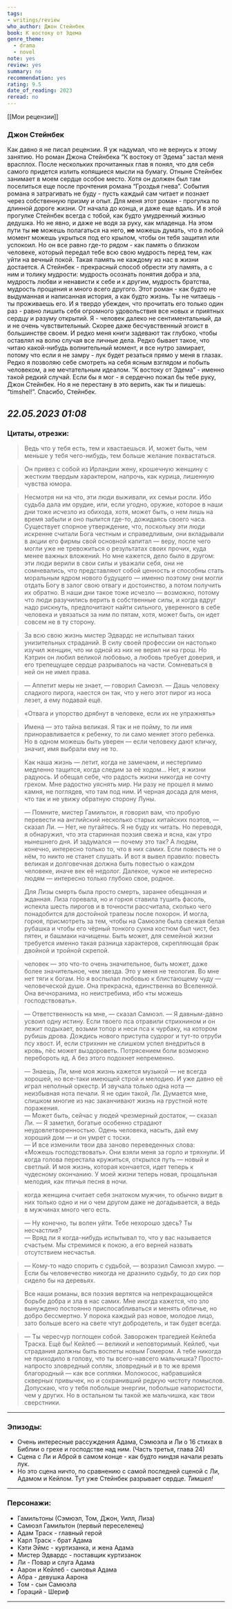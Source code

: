 ```yaml
---
tags: 
- writings/review
who_author: Джон Стейнбек
book: К востоку от Эдема
genre_theme:
  - drama
  - novel
note: yes
review: yes
summary: no
recommendation: yes
rating: 9.5
date_of_reading: 2023
reread: no
---
```

[[Мои рецензии]]
### Джон Стейнбек

Как давно я не писал рецензии. Я уж надумал, что не вернусь к этому занятию. Но роман Джона Стейнбека “К востоку от Эдема” застал меня врасплох. После нескольких прочитанных глав я понял, что для себя самого придется излить копящиеся мысли на бумагу. Отныне Стейнбек занимает в моем сердце особое место. Хотя он должен был там поселиться еще после прочтения романа “Гроздья гнева”.
События романа я затрагивать не буду - пусть каждый сам читает и познает через собственную призму и опыт.
Для меня этот роман - прогулка по длинной дороге жизни. От начала до конца, и даже еще вдаль. И в этой прогулке Стейнбек всегда с тобой, как будто умудренный жизнью дедушка. Но не явно, и даже не водя за руку, как младенца. На этом пути ты **не** можешь полагаться на него, **не** можешь думать, что в любой момент можешь укрыться под его крылом, чтобы он тебя защитил или успокоил.
Но он все равно где-то рядом - как память о близком человеке, который передал тебе всю свою мудрость перед тем, как уйти на вечный покой. Такая память не каждому из нас в жизни достается. А Стейнбек - прекрасный способ обрести эту память, а с ним и толику мудрости: мудрость осознать понятия добра и зла, мудрость любви и ненависти к себе и к другим, мудрость братства, мудрость прощения и много всего другого.
Этот роман - как будто не выдуманная и написанная история, а как будто жизнь. Ты не читаешь - ты проживаешь его. И я твердо убежден, что прочитать его только один раз - равно лишить себя огромного удовольствия все новых и приятных сердцу и разуму открытий.
Я - человек далеко не сентиментальный, да и не очень чувствительный. Скорее даже бесчувственный эгоист в большинстве своем. И редко меня книги задевают так глубоко, чтобы оставлял на волю случая все личные дела. Редко бывает такое, что читаю какой-нибудь волнительный момент, и все нутро замирает, потому что если я не замру - лук будет резаться прямо у меня в глазах. Редко я позволяю себе смотреть на себя ясным взглядом и побыть человеком, а не мечтательным идеалом.
“К востоку от Эдема” - именно такой редкий случай.
Если бы я мог - я сердечно пожал бы тебе руку, Джон Стейнбек. Но я не перестану в это верить, как ты и пишешь: “timshel!”.
Спасибо, Стейнбек.
  
_22.05.2023 01:08_
---
### Цитаты, отрезки:

> Ведь что у тебя есть, тем и хвастаешься. И, может быть, чем меньше у тебя чего-нибудь, тем больше желание похвастаться.

> Он привез с собой из Ирландии жену, крошечную женщину с жестким твердым характером, напрочь, как курица, лишенную чувства юмора.

> Несмотря ни на что, эти люди выживали, их семьи росли. Ибо судьба дала им орудие, или, если угодно, оружие, которое в наши дни тоже исчезло из обихода, хотя, может быть, о нем лишь на время забыли и оно пылится где-то, дожидаясь своего часа. Существует спорное утверждение, что, поскольку эти люди искренне считали Бога честным и справедливым, они вкладывали в акции его фирмы свой основной капитал — веру, после чего могли уже не тревожиться о результатах своих прочих, куда менее важных вложений. Но мне кажется, дело было в другом: эти люди верили в свои силы и уважали себя, они не сомневались, что представляют собой ценность и способны стать моральным ядром нового будущего — именно поэтому они могли отдать Богу в залог свою отвагу и достоинство, а потом получить их обратно. В наши дни такое тоже исчезло — возможно, потому что люди разучились верить в собственные силы, и когда вдруг надо рискнуть, предпочитают найти сильного, уверенного в себе человека и увязаться за ним по пятам, хотя, может быть, он идет совсем не в ту сторону.

> За всю свою жизнь мистер Эдвардс не испытывал таких унизительных страданий. В силу своей профессии он настолько изучил женщин, что ни одной из них не верил ни на грош. Но Кэтрин он любил великой любовью, а любовь требует доверия, и его трепещущее сердце разрывалось на части. Сомневаться в ней он не имел права.

> — Аппетит меры не знает, — говорил Самюэл. — Дашь человеку сладкого пирога, наестся он так, что у него этот пирог из носа лезет, а ему подавай ещё.

> «Отвага и упорство дрябнут в человеке, если их не упражнять»

> Имена — это тайна великая. Я так и не пойму, то ли имя приноравливается к ребенку, то ли само меняет этого ребенка. Но в одном можешь быть уверен — если человеку дают кличку, значит, имя выбрали ему не то.

> Как наша жизнь — летит, когда не замечаем, и нестерпимо медленно тащится, когда следим за её ходом… Нет, я жизни радуюсь. И обещал себе, что радость жизни никогда не сочту грехом. Мне радостно уяснять мир. Ни разу не прошел я мимо камня, не поглядев, что там под ним. И черная досада для меня, что так и не увижу обратную сторону Луны.

> — Помните, мистер Гамильтон, я говорил вам, что пробую перевести на английский несколько старых китайских поэтов, — сказал Ли. — Нет, не пугайтесь. Я не буду их читать. Но переводя, я обнаружил, что эта старинная поэзия свежа и ясна, как утро нынешнего дня. И задумался — почему это так? А людям, конечно, интересно только то, что в них самих. Если повесть не о нём, то никто не станет слушать. И вот я вывел правило: повесть великая и долговечная должна быть повестью о каждом человеке, иначе век её недолог. Далекое, чужое не интересно людям — интересно только глубоко свое, родное.

> Для Лизы смерть была просто смерть, заранее обещанная и жданная. Лиза горевала, но и горюя ставила тушить фасоль, испекла шесть пирогов и в точности рассчитала, сколько чего понадобится для достойной трапезы после похорон. И могла, горюя, присмотреть за тем, чтобы на Самюэле была свежая белая рубашка и чтобы его чёрный тонкого сукна костюм был чист, без пятен, и башмаки начищены. Быть может, для семейной жизни требуется именно такая разница характеров, скрепляющая брак двойной и тройной скрепой.

> человек — это что-то очень значительное, быть может, даже более значительное, чем звезда. Это у меня не теология. Во мне нет тяги к богам. Но я воспылал любовью к блистающему чуду — человеческой душе. Она прекрасна, единственна во Вселенной. Она вечноранима, но неистребима, ибо «ты можешь господствовать».

> — Ответственность на мне, — сказал Самюэл. — Я давным-давно усвоил одну истину. Если твоего пса отравили стрихнином и он лежит подыхает, возьми топор и неси пса к чурбаку, на котором рубишь дрова. Дождись нового приступа судорог и тут-то отруби псу хвост. И, если стрихнин не слишком успел внедриться в кровь, пёс может выздороветь. Потрясением боли возможно перебороть яд. А без этого подохнет непременно.

> — Знаешь, Ли, мне моя жизнь кажется музыкой — не всегда хорошей, но все-таки имеющей строй и мелодию. И уже давно её играл неполный оркестр. И звучала только одна нота — неизбывная нота печали. Я не один такой, Ли. Думается мне, слишком многие из нас заканчивают жизнь на грустной ноте поражения.  
> — Может быть, сейчас у людей чрезмерный достаток, — сказал Ли. — Я заметил, богатые особенно страдают неудовлетворенностью. Одень человека, насыть, дай ему хороший дом — и он умрет с тоски.  
> — И все изменили твои два заново переведенных слова: «Можешь господствовать». Они взяли меня за горло и тряхнули. И когда голова перестала кружиться, открылся путь — новый и светлый. И моя жизнь, которая кончается, идет теперь к чудесному окончанию. У моей жизни теперь новая, прощальная мелодия, как птичья песня в ночи.  

> когда женщина считает себя знатоком мужчин, то обычно видит в них только одно и ни о чем другом даже не догадывается, а ведь в мужчинах много чего есть.

> — Ну конечно, ты волен уйти. Тебе нехорошо здесь? Ты несчастлив?  
> — Вряд ли я когда-нибудь испытывал то, что у вас называется счастьем. Мы стремимся к покою, а его верней назвать отсутствием несчастья.  

> — Кому-то надо спорить с судьбой, — возразил Самюэл хмуро. — Если бы человечество никогда не дразнило судьбу, то до сих пор сидело бы на деревьях.

> Все наши романы, вся поэзия вертятся на непрекращающейся борьбе добра и зла в нас самих. Мне иногда кажется, что зло вынуждено постоянно приспосабливаться и менять обличье, но добро бессмертно. У порока каждый раз новое, молодое лицо, зато больше всего на свете чтут добродетель, и так будет всегда.

> — Ты чересчур поглощен собой. Заворожен трагедией Кейлеба Траска. Ещё бы! Кейлеб — великий и неповторимый. Кейлеб, чьи страдания должны быть воспеты новым Гомером. А тебе никогда не приходило в голову, что ты всего-навсего мальчишка? Просто-напросто зловредный сопляк, зловредный и в то же время благородный — как все сопляки. Молокосос, набравшийся скверных привычек, но и сохранивший редкую чистоту помыслов. Допускаю, что у тебя побольше энергии, побольше напористости, чем у других. Но в остальном ты такой же мальчишка, как твои сверстники.
  
---
### Эпизоды:
- Очень интересные рассуждения Адама, Сэмюэла и Ли о 16 стихах в Библии о грехе и господстве над ним. (Часть третья, глава 24)
- Сцена с Ли и Аброй в самом конце - как будто ниндзя начали резать лук.
- Но это сцена ничто, по сравнению с самой последней сценой с Ли, Адамом и Кейлом. Тут уже Стейнбек разрывает сердце. _Тимшел!_
---
### Персонажи:
- Гамильтоны (Сэмюэл, Том, Джон, Уилл, Лиза)
- Самюэл Гамильтон (первый переселенец)
- Адам Траск - главный герой
- Карл Траск - брат Адама
- Кэти Эймс - куртизанка, и жена Адама
- Мистер Эдвардс - поставщик куртизанок
- Ли - Повар и слуга Адама
- Аарон и Кейлеб - сыновья Адама
- Абра - девушка Аарона
- Том - сын Самюэла
- Гораций - Шериф
---